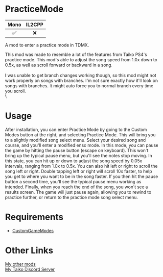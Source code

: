 # PracticeMode
| Mono | IL2CPP |
|:--:|:--:|
|✅|❌|

 A mod to enter a practice mode in TDMX.

 This mod was made to resemble a lot of the features from Taiko PS4's practice mode. This mod's able to adjust the song speed from 1.0x down to 0.5x, as well as scroll forward or backward in a song. \
 \
 I was unable to get branch changes working though, so this mod might not work properly on songs with branches. I'm not sure exactly how it'll look on songs with branches. It might auto force you to normal branch every time you scroll. \
 \
 
# Usage
 After installation, you can enter Practice Mode by going to the Custom Modes button at the right, and selecting Practice Mode. 
 This will bring you to a slightly modified song select menu. Select your desired song and course, and you'll enter a modified enso mode. 
 In this mode, you can pause the game by hitting the pause button (escape on keyboard). This won't bring up the typical pause menu, but you'll see the notes stop moving. 
 In this state, you can hit up or down to adjust the song speed by 0.05x intervals, ranging from 1.0x to 0.5x. You can also hit left or right to scroll the song left or right. Double tapping left or right will scroll 10x faster, to help you get to where you want to be in the song faster. 
 If you then hit the pause button a second time, you'll see the typical pause menu working as intended. 
 Finally, when you reach the end of the song, you won't see a results screen. The game will just pause again, allowing you to rewind to practice further, or return to the practice mode song select menu. 
 
 
# Requirements
 - [CustomGameModes](https://github.com/deathbloodjr/CustomGameModes)



# Other Links

[My other mods](https://docs.google.com/spreadsheets/d/1fuAAfK-0Vw74TwxXF5WVy1fh1ADsVzUkDd7dOHc7EdQ)\
[My Taiko Discord Server](https://discord.gg/6Bjf2xP)